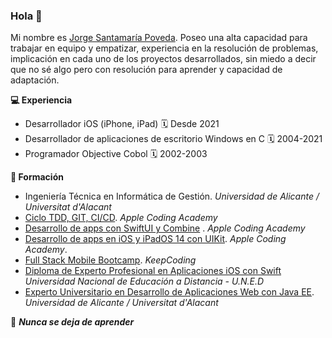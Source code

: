 ### Hola 👋

Mi nombre es [Jorge Santamaría Poveda](https://www.linkedin.com/in/jorgesantamariap/).
Poseo una alta capacidad para trabajar en equipo y empatizar, experiencia en la resolución de problemas, implicación en cada uno de los proyectos desarrollados, sin miedo a decir que no sé algo pero con resolución para aprender y capacidad de adaptación.

**💻 Experiencia**
- Desarrollador iOS (iPhone, iPad) 🗓 Desde 2021
- Desarrollador de aplicaciones de escritorio Windows en C 🗓 2004-2021
- Programador Objective Cobol 🗓 2002-2003

**📖 Formación**
- Ingeniería Técnica en Informática de Gestión. *Universidad de Alicante / Universitat d'Alacant*
- [Ciclo TDD, GIT, CI/CD](https://acoding.academy/). *Apple Coding Academy*
- [Desarrollo de apps con SwiftUI y Combine](https://acoding.academy/) . *Apple Coding Academy*
- [Desarrollo de apps en iOS y iPadOS 14 con UIKit](https://acoding.academy/). *Apple Coding Academy*.
- [Full Stack Mobile Bootcamp](https://keepcoding.io/nuestros-bootcamps/full-stack-mobile-bootcamp/). *KeepCoding*
- [Diploma de Experto Profesional en Aplicaciones iOS con Swift](https://formacionpermanente.uned.es/tp_actividad/idactividad/10849) *Universidad Nacional de Educación a Distancia - U.N.E.D*
- [Experto Universitario en Desarrollo de Aplicaciones Web con Java EE](http://expertojava.ua.es/experto/publico/2015-16/). *Universidad de Alicante / Universitat d'Alacant*

👀 ***Nunca se deja de aprender***
